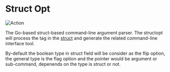 # Struct Opt #

![Action](https://github.com/cmj0121/structopt/workflows/pipeline/badge.svg)

The Go-based struct-based command-line argument parser. The structopt will process
the tag in the [struct][0] and generate the related command-line interface tool.

By-default the boolean type in struct field will be consider as the flip option,
the general type is the flag option and the pointer would be argument or sub-command,
depenends on the type is struct or not.

[0]: https://golang.org/ref/spec#Struct_types
